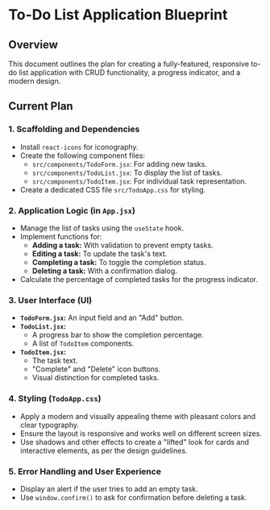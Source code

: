 # To-Do List Application Blueprint

## Overview

This document outlines the plan for creating a fully-featured, responsive to-do list application with CRUD functionality, a progress indicator, and a modern design.

## Current Plan

### 1. Scaffolding and Dependencies

*   Install `react-icons` for iconography.
*   Create the following component files:
    *   `src/components/TodoForm.jsx`: For adding new tasks.
    *   `src/components/TodoList.jsx`: To display the list of tasks.
    *   `src/components/TodoItem.jsx`: For individual task representation.
*   Create a dedicated CSS file `src/TodoApp.css` for styling.

### 2. Application Logic (in `App.jsx`)

*   Manage the list of tasks using the `useState` hook.
*   Implement functions for:
    *   **Adding a task:** With validation to prevent empty tasks.
    *   **Editing a task:** To update the task's text.
    *   **Completing a task:** To toggle the completion status.
    *   **Deleting a task:** With a confirmation dialog.
*   Calculate the percentage of completed tasks for the progress indicator.

### 3. User Interface (UI)

*   **`TodoForm.jsx`:** An input field and an "Add" button.
*   **`TodoList.jsx`:**
    *   A progress bar to show the completion percentage.
    *   A list of `TodoItem` components.
*   **`TodoItem.jsx`:**
    *   The task text.
    *   "Complete" and "Delete" icon buttons.
    *   Visual distinction for completed tasks.

### 4. Styling (`TodoApp.css`)

*   Apply a modern and visually appealing theme with pleasant colors and clear typography.
*   Ensure the layout is responsive and works well on different screen sizes.
*   Use shadows and other effects to create a "lifted" look for cards and interactive elements, as per the design guidelines.

### 5. Error Handling and User Experience

*   Display an alert if the user tries to add an empty task.
*   Use `window.confirm()` to ask for confirmation before deleting a task.
